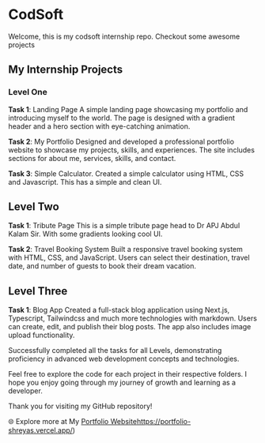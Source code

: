 # CodSoft
Welcome, this is my codsoft internship repo. Checkout some awesome projects

## **My Internship Projects**


### **Level One**

**Task 1**: Landing Page
A simple landing page showcasing my portfolio and introducing myself to the world. The page is designed with a gradient header and a hero section with eye-catching animation.

**Task 2**: My Portfolio
Designed and developed a professional portfolio website to showcase my projects, skills, and experiences. The site includes sections for about me, services, skills, and contact.

**Task 3**: Simple Calculator.
Created a simple calculator using HTML, CSS and Javascript. This has a simple and clean UI.

## **Level Two**

**Task 1**: Tribute Page
This is a simple tribute page head to Dr APJ Abdul Kalam Sir. With some gradients looking cool UI.

**Task 2**: Travel Booking System
Built a responsive travel booking system with HTML, CSS, and JavaScript. Users can select their destination, travel date, and number of guests to book their dream vacation.

## **Level Three**

**Task 1**: Blog App
Created a full-stack blog application using Next.js, Typescript, Tailwindcss and much more technologies with markdown. Users can create, edit, and publish their blog posts. The app also includes image upload functionality.


Successfully completed all the tasks for all Levels, demonstrating proficiency in advanced web development concepts and technologies.

Feel free to explore the code for each project in their respective folders. I hope you enjoy going through my journey of growth and learning as a developer.

Thank you for visiting my GitHub repository!

🌐 Explore more at My [Portfolio Website](https://portfolio-shreyas.vercel.app/)https://portfolio-shreyas.vercel.app/)
